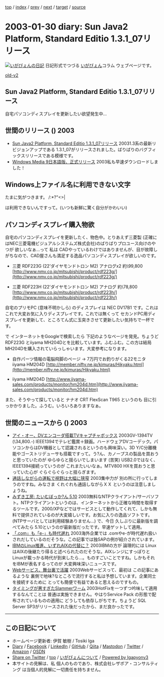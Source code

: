 [top](../index.html) 
 / [index](index.html) 
 / [prev](ig030129.html) 
 / [next](ig030202.html) 
 / [target](https://www.igapyon.jp/igapyon/diary/2003/ig030130.html) 
 / [source](https://github.com/igapyon/diary/blob/master/2003/ig030130.src.md) 

2003-01-30 diary: Sun Java2 Platform, Standard Editio 1.3.1_07リリース
=====================================================================================================
[![いがぴょんの日記](https://www.igapyon.jp/igapyon/diary/images/iga200306s.jpg "いがぴょん")](https://www.igapyon.jp/igapyon/diary/memo/memoigapyon.html) 日記形式でつづる [いがぴょん](https://www.igapyon.jp/igapyon/diary/memo/memoigapyon.html)コラム ウェブページです。

[old-v2](ig030130-orig.html)

## Sun Java2 Platform, Standard Editio 1.3.1_07リリース

自宅パソコンディスプレイを更新したい欲望発生中…


## 世間のリリース () 2003

* [Sun Java2 Platform, Standard Editio 1.3.1_07リリース](http://java.sun.com/j2se/1.3/ja/index.html)  20031.3系の最新リビジョンアップである 1.3.1_07がリリースされました。ばりばりのバグフィックスリリースである模様です。
* [Windows Media 9日本語版、正式リリース](http://www.zdnet.co.jp/news/0301/29/njbt_01.html)  2003私も早速ダウンロードしました！

## Windows上ファイル名に利用できない文字

たまに気がつきます。
\/:*?"<>|

は利用できないんですって。(いつも新鮮に驚く自分がかわいい)

## パソコンディスプレイ購入物欲

自宅のパソコンディスプレイを更新したく、物色中。とりあえず三菱製 (正確にはNEC三菱電機ビジュアルシステムズ株式会社)のばりばりプロユース向けのやつが 欲しいなぁ…って 私は CADやっているわけではありませんが、目が故障しがちなので、CAD屋さんも満足する逸品パソコンディスプレイが欲しいのです。

* 三菱 RDF223G (22’ダイヤモンドトロン M2) アナログx2 約\99,800
  [http://www.nmv.co.jp/mitsubishi/product/rdf223g/](http://www.nmv.co.jp/mitsubishi/product/rdf223g/)
  
* 三菱 RDF223H (22’ダイヤモンドトロン M2) アナログ 約\78,800
  [http://www.nmv.co.jp/mitsubishi/product/rdf223h/](http://www.nmv.co.jp/mitsubishi/product/rdf223h/)

自宅のプリモPC (意味不明かしら) のディスプレイは NEC DV17B1 です。これはこれで大変お気に入りディスプレイです。これでは無くって セカンドPC用ディスプレイを更新して、ところてん式に玉突きさせて更新したい気持ちで一杯です。

で インターネットをGoogleで検索したら 下記のようなページを発見。ちょうど
RDF223G とiiyama MH204Dとを比較しています。ふむふむ。この方は結局 MH204Dを購入されていらっしゃいます。大変参考になります。

* 自作パーツ情報の電脳飛脚のページ → 7万円でお釣りがくる22モニタ iiyama HM204D
  [http://member.nifty.ne.jp/kimuras/Hikyaku.html](http://member.nifty.ne.jp/kimuras/Hikyaku.html)
  
* iiyama HM204D
  [http://www.iiyama-sales.com/products/monitor/hm204d.htm](http://www.iiyama-sales.com/products/monitor/hm204d.htm)

また、そうやって探していると ナナオ CRT FlexScan T965 というのも 目に引っかかりました。ふうむ。いろいろありますなぁ。

## 世間のニュースから () 2003

* [アイ・オー、DVエンコーダ搭載TVキャプチャボックス](http://www.zdnet.co.jp/news/0301/29/njbt_06.html)  2003GV-1394TV (\34,800.-) IEEE1394でテレビ鑑賞＋録画。ハードウェアDVコーデック。パソコンからはDV機器として認識されるというのも興味深い。3D Y/C分離機能やゴーストリデューサも搭載ですって。う?ん、カノープスの製品を買おうと思っていたのが ゆらゆらと揺らいでしまいます (苦笑) USB2.0ではなく、IEEE1394接続っていうのが これまたいいなぁ。MTV800 HXを買おうと思っていた心が ぐらぐらぐらっと揺らぎます。
* [通話しながらの運転で視野は大幅に狭窄](http://www.zdnet.co.jp/news/0301/29/nebt_14.html)  2003集中力が 別の所に行ってしまうのですね。みなさま くれぐれも通話しながらＸＸ というのは注意しましょうね。
* [みずき工房: たいむぼっか?ん 5.10](http://www.netlaputa.ne.jp/~ayu/labo/win32/timeb/)  2003無料なNTPクライアント/サーバソフト。NTPクライアントというのは、インターネットから正確な時間を取得するツールです。2000/XPなどではサービスとして動作してくれて、しかも無料で提供されているのが大変嬉しいです。お気に入りの逸品ソフトです。(NTPサーバとしては利用経験ありません…) で、今日 久しぶりに最新版を調べてみたら 5.10というのが最新版だったです。早速ゲットして適用。
* [「.com」も「e-」も時代遅れ](http://www.zdnet.co.jp/news/0301/30/nebt_12.html)  2003海外企業では .comやe-が時代遅れ扱いされだしているのだそうな。この記事では独SAPの例が紹介されています。
* [IBMのLinux推進、いずれAIXの代替に？](http://www.zdnet.co.jp/news/0301/30/nebt_13.html)  2003IBMの方が 論理的には LinuxはAIXの後継たり得ると述べられたのだそうな。AIXレンジにすっぽりとLinuxが載っかる時代が到来したら…。ものすごいことですね。しかもそれをIBMが表名するってのが 大変興味深いニュースです。
* [Webサービス、舞台裏で活躍](http://www.zdnet.co.jp/news/0301/30/nebt_16.html)  2003Webサービスって、最初は この記事にあるような 裏側で地味?なところで流行すると私は予想しています。企業同士を接続するために とっても簡便で有益であると思えるのですもの。
* [タイミングが悪すぎたSlammerワーム](http://www.zdnet.co.jp/news/0301/28/xert_worm.html)  2003HotFixを一つずつ吟味して適用するなんてことは 普通は実施できません。やはりService Pack の形態で配布されているものの適用に どうしても依存しがちです。ちょうど SQL Server SP3がリリースされた後だったから、まだ良かったです。


----------------------------------------------------------------------------------------------------

## この日記について

* ホームページ更新者: 伊賀 敏樹 / Tosiki Iga
* [Diary](https://www.igapyon.jp/igapyon/diary/) / [Facebook](https://www.facebook.com/igapyon) / [LinkedIn](https://www.linkedin.com/in/toshikiiga) / [GitHub](https://github.com/igapyon) / [Qiita](https://qiita.com/igapyon) / [Mastodon](https://social.vivaldi.net/@igapyon) / [Twitter](https://twitter.com/ToshikiIga) / [Amazon](https://www.amazon.co.jp/%E4%BC%8A%E8%B3%80-%E6%95%8F%E6%A8%B9/e/B004LTQWCQ) / [OSDN](https://ja.osdn.net/users/iga/)
* [Share on Twitter](https://twitter.com/intent/tweet?hashtags=igapyon%2Cdiary%2C%E3%81%84%E3%81%8C%E3%81%B4%E3%82%87%E3%82%93&text=Sun+Java2+Platform%2C+Standard+Editio+1.3.1_07%E3%83%AA%E3%83%AA%E3%83%BC%E3%82%B9&url=https%3A%2F%2Fwww.igapyon.jp%2Figapyon%2Fdiary%2F2003%2Fig030130.html) / [top](../index.html) / [いがぴょんについて](https://www.igapyon.jp/igapyon/diary/memo/memoigapyon.html) / [Powered by Igapyonv3](https://github.com/igapyon/igapyonv3)
* 本サイトの見解は、私 個人のものであり、株式会社レザボア・コンサルティング は当個人的見解に一切責任を持ちません。 
